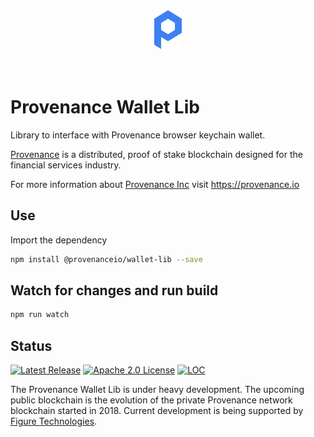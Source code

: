 <div align="center">
  <img src="./src/logo.svg" alt="Provenance Wallet Lib"/>
</div>
<br/><br/>

# Provenance Wallet Lib

Library to interface with Provenance browser keychain wallet.

[Provenance] is a distributed, proof of stake blockchain designed for the financial services industry.

For more information about [Provenance Inc](https://provenance.io) visit https://provenance.io

## Use

Import the dependency

```bash
npm install @provenanceio/wallet-lib --save
```

## Watch for changes and run build

```bash
npm run watch
```

## Status

[![Latest Release][release-badge]][release-latest]
[![Apache 2.0 License][license-badge]][license-url]
[![LOC][loc-badge]][loc-report]

[license-badge]: https://img.shields.io/github/license/provenance-io/wallet-lib.svg
[license-url]: https://github.com/provenance-io/wallet-lib/blob/main/LICENSE
[release-badge]: https://img.shields.io/github/tag/provenance-io/wallet-lib.svg
[release-latest]: https://github.com/provenance-io/wallet-lib/releases/latest
[loc-badge]: https://tokei.rs/b1/github/provenance-io/wallet-lib
[loc-report]: https://github.com/provenance-io/wallet-lib
[lint-badge]: https://github.com/provenance-io/wallet-lib/workflows/Lint/badge.svg
[provenance]: https://provenance.io/#overview

The Provenance Wallet Lib is under heavy development. The upcoming public blockchain is the evolution of the private Provenance network blockchain started in 2018.
Current development is being supported by [Figure Technologies](https://figure.com).
